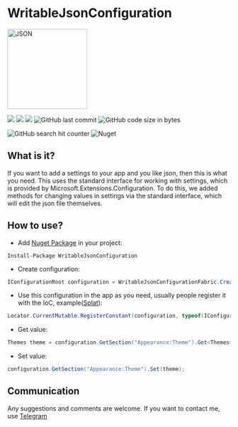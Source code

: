 # WritableJsonConfiguration

<img src="https://github.com/Kibnet/WritableJsonConfiguration/raw/master/resources/JSON_logo.png" alt="JSON" width="180"/>

![](https://github.com/Kibnet/WritableJsonConfiguration/workflows/NuGet%20Generation/badge.svg?branch=master)
![](https://img.shields.io/github/issues/Kibnet/WritableJsonConfiguration.svg?label=Issues)
![](https://img.shields.io/github/tag/Kibnet/WritableJsonConfiguration.svg?label=Last%20Version)
![GitHub last commit](https://img.shields.io/github/last-commit/kibnet/WritableJsonConfiguration)
![GitHub code size in bytes](https://img.shields.io/github/languages/code-size/kibnet/WritableJsonConfiguration?label=Code%20Size)

![GitHub search hit counter](https://img.shields.io/github/search/kibnet/WritableJsonConfiguration/SignalR?label=GitHub%20Search%20Hits)
![Nuget](https://img.shields.io/nuget/dt/WritableJsonConfiguration?label=Nuget%20Downloads)

## What is it?
If you want to add a settings to your app and you like json, then this is what you need. This uses the standard interface for working with settings, which is provided by Microsoft.Extensions.Configuration. To do this, we added methods for changing values in settings via the standard interface, which will edit the json file themselves.

## How to use?
- Add [Nuget Package](https://www.nuget.org/packages/WritableJsonConfiguration/) in your project:
```
Install-Package WritableJsonConfiguration
```
- Create configuration:
```csharp
IConfigurationRoot configuration = WritableJsonConfigurationFabric.Create("Settings.json");
```
- Use this configuration in the app as you need, usually people register it with the IoC, example([Splat](https://github.com/reactiveui/splat)):
```csharp
Locator.CurrentMutable.RegisterConstant(configuration, typeof(IConfiguration));
```
- Get value:
```csharp
Themes theme = configuration.GetSection("Appearance:Theme").Get<Themes>();
```
- Set value:
```csharp
configuration.GetSection("Appearance:Theme").Set(theme);
```

## Communication
Any suggestions and comments are welcome. If you want to contact me, use [Telegram](https://t.me/kibnet)
